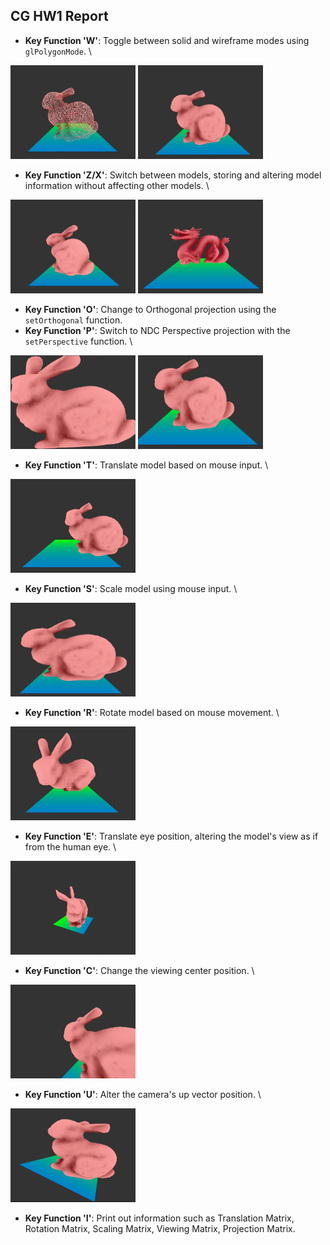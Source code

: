 ## CG HW1 Report

- **Key Function 'W'**: Toggle between solid and wireframe modes using `glPolygonMode`. \
<img style="float: mid" src="pic/image.png" alt="drawing" width="200" height="150"/>
<img src="pic/image-1.png" alt="drawing" width="200" height="150"/>

- **Key Function 'Z/X'**: Switch between models, storing and altering model information without affecting other models. \
<img src="pic/image-2.png" alt="drawing" width="200" height="150"/>
<img src="pic/image-3.png" alt="drawing" width="200" height="150"/>


- **Key Function 'O'**: Change to Orthogonal projection using the `setOrthogonal` function.
- **Key Function 'P'**: Switch to NDC Perspective projection with the `setPerspective` function. \
<img src="pic/image-4.png" alt="drawing" width="200" height="150"/>
<img src="pic/image-5.png" alt="drawing" width="200" height="150"/>

- **Key Function 'T'**: Translate model based on mouse input. \
<img src="pic/image-6.png" alt="drawing" width="200" height="150"/>

- **Key Function 'S'**: Scale model using mouse input. \
<img src="pic/image-7.png" alt="drawing" width="200" height="150"/>

- **Key Function 'R'**: Rotate model based on mouse movement. \
<img src="pic/image-8.png" alt="drawing" width="200" height="150"/>

- **Key Function 'E'**: Translate eye position, altering the model's view as if from the human eye. \
<img src="pic/image-9.png" alt="drawing" width="200" height="150"/>

- **Key Function 'C'**: Change the viewing center position. \
<img src="pic/image-10.png" alt="drawing" width="200" height="150"/>

- **Key Function 'U'**: Alter the camera's up vector position. \
<img src="pic/image-11.png" alt="drawing" width="200" height="150"/>

- **Key Function 'I'**: Print out information such as Translation Matrix, Rotation Matrix, Scaling Matrix, Viewing Matrix, Projection Matrix.
